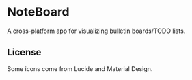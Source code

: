 # NoteBoard

A cross-platform app for visualizing bulletin boards/TODO lists.

<!-- TODO(symbitic): Add screenshot -->

## License

Some icons come from Lucide and Material Design.
